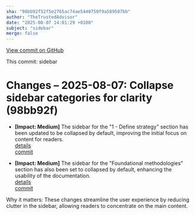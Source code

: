 ```yaml
---
sha: "98bb92f52f5e2765ac74ae5440750f9a589587bb"
author: "TheTrustedAdvisor"
date: "2025-08-07 14:01:29 +0100"
subject: "sidebar"
merge: false
---
```


[View commit on GitHub](https://github.com/TheTrustedAdvisor/FabricAdoptionFramework/commit/98bb92f52f5e2765ac74ae5440750f9a589587bb)

This commit: sidebar

# Changes – 2025-08-07: Collapse sidebar categories for clarity (98bb92f)

- **[Impact: Medium]** The sidebar for the "1 - Define strategy" section has been updated to be collapsed by default, improving the initial focus on content for readers.  
   [details](/docs/about/changes/2025-08-07-sidebar-update)  
   [commit](https://github.com/TheTrustedAdvisor/FabricAdoptionFramework/commit/98bb92f52f5e2765ac74ae5440750f9a589587bb)

- **[Impact: Medium]** The sidebar for the "Foundational methodologies" section has also been set to collapsed by default, enhancing the usability of the documentation.  
   [details](/docs/about/changes/2025-08-07-sidebar-update)  
   [commit](https://github.com/TheTrustedAdvisor/FabricAdoptionFramework/commit/98bb92f52f5e2765ac74ae5440750f9a589587bb)

Why it matters: These changes streamline the user experience by reducing clutter in the sidebar, allowing readers to concentrate on the main content.
